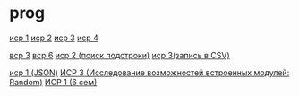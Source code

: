 # prog

<a href="https://github.com/t-anastasia/prog/blob/main/sem_3/Tema%201/isr_1_terentjeva.py">иср 1</a>
<a href="https://github.com/t-anastasia/prog/blob/main/sem_3/Tema%201/isr_2_terentjeva.py">иср 2</a>
<a href="https://github.com/t-anastasia/prog/blob/main/sem_3/Tema%201/isr_3_terentjeva.py">иср 3</a>
<a href="https://github.com/t-anastasia/prog/blob/main/sem_3/Tema%201/isr_4_terentjeva.py">иср 4</a>
<br>

<a href="https://github.com/t-anastasia/prog/blob/main/sem_3/Tema%202/vsr_3_terentjeva.py">вср 3</a>
<a href="https://github.com/t-anastasia/prog/blob/main/sem_3/Tema%202/vsr_6_terentjeva.py">вср 6</a>
<a href="https://github.com/t-anastasia/prog/blob/main/sem_3/Tema%203/isr_2_terentjeva.py">иср 2 (поиск подстроки)</a>
<a href="https://github.com/t-anastasia/prog/blob/main/sem_3/Tema%203/isr_3_terentjeva.py">иср 3(запись в CSV)</a>
<br>

<a href="https://github.com/t-anastasia/prog/tree/main/sem_4/isr_1">иср 1 (JSON)</a>
<a href="https://github.com/t-anastasia/prog/tree/main/sem_5">ИСР 3 (Исследование возможностей встроенных модулей: Random)</a>
<a href="https://github.com/t-anastasia/prog/tree/main/sem_6">ИСР 1 (6 сем)</a>
























